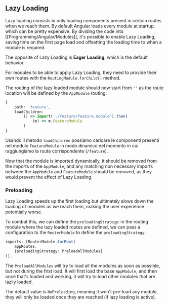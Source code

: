 ## Lazy Loading
Lazy loading consists in only loading components present in certain routes when we reach them. By default Angular loads every module at startup, which can be pretty expensive.
By dividing the code into [[Programming/Angular/Modules]], it's possible to enable Lazy Loading, saving time on the first page load and offsetting the loading time to when a module is required.

The opposite of Lazy Loading is **Eager Loading**, which is the default behavior.

For modules to be able to apply Lazy Loading, they need to provide their own routes with the `RoutingModule.forChild()` method.

The routing of the lazy loaded module should now start from `''` as the route location will be defined by the `AppModule` routing:
```Typescript
{
	path: 'feature',
	loadChildren:
		() => import('./feature/feature.module').then(
			(m) => m.FeatureModule
		)
}
```
Usando il metodo `loadChildren` possiamo caricare le componenti presenti nel modulo `FeatureModule` in modo dinamico nel momento in cui raggiungiamo la route corrispondente (`/feature`).

Now that the module is imported dynamically, it should be removed from the imports of the `AppModule`, and any matching non necessary imports between the `AppModule` and `FeatureModule` should be removed, as they would prevent the effect of Lazy Loading.
### Preloading
Lazy Loading speeds up the first loading but ultimately slows down the loading of modules as we reach them, making the user experience potentially worse.

To combat this, we can define the `preloadingStrategy`:
in the routing module where the lazy loaded routes are defined, we can pass a configuration to the `RouterModule` to define the `preloadingStrategy`:
```Typescript
imports: [RouterModule.forRoot(
	appRoutes,
	{preloadingStrategy: PreloadAllModules}
)],
```
The `PreloadAllModules` will try to load all the modules as soon as possible, but not during the first load. It will first load the base `AppModule`, and then once that's loaded and working, it will try to load other modules that are lazily loaded.

The default value is `NoPreloading`, meaning it won't pre-load any module, they will only be loaded once they are reached (if lazy loading is active).